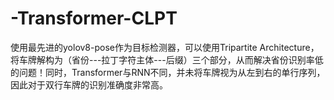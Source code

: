 # -Transformer-CLPT
使用最先进的yolov8-pose作为目标检测器，可以使用Tripartite Architecture，将车牌解构为（省份---拉丁字符主体---后缀）三个部分，从而解决省份识别率低的问题！同时，Transformer与RNN不同，并未将车牌视为从左到右的单行序列，因此对于双行车牌的识别准确度非常高。
